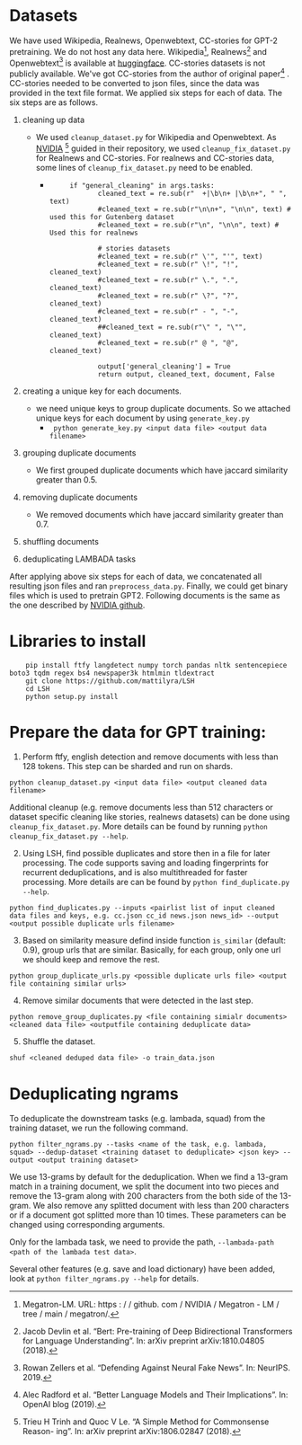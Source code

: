 # Datasets

We have used Wikipedia, Realnews, Openwebtext, CC-stories for GPT-2 pretraining. We do not host any data here. Wikipedia[^1], Realnews[^2] and Openwebtext[^3]  is available at [huggingface](https://huggingface.co/datasets).  CC-stories datasets is not publicly available. We've got CC-stories from the author of original paper[^4] . CC-stories needed to be converted to json files, since the data was provided in the text file format. We applied six steps for each of data. The six steps are as follows.  



1) cleaning up data

   - We used  `cleanup_dataset.py`  for Wikipedia and Openwebtext. As [NVIDIA](https://github.com/NVIDIA/Megatron-LM/tree/main/tools/openwebtext) [^5] guided in their repository, we used `cleanup_fix_dataset.py`  for Realnews and CC-stories. For realnews and CC-stories data, some lines of `cleanup_fix_dataset.py` need to be enabled. 

     - ```
       		if "general_cleaning" in args.tasks:
                   cleaned_text = re.sub(r"  +|\b\n+ |\b\n+", " ", text)
                   #cleaned_text = re.sub(r"\n\n+", "\n\n", text) # used this for Gutenberg dataset
                   #cleaned_text = re.sub(r"\n", "\n\n", text) # Used this for realnews
       
                   # stories datasets
                   #cleaned_text = re.sub(r" \'", "'", text)
                   #cleaned_text = re.sub(r" \!", "!", cleaned_text)
                   #cleaned_text = re.sub(r" \.", ".", cleaned_text)
                   #cleaned_text = re.sub(r" \?", "?", cleaned_text)
                   #cleaned_text = re.sub(r" - ", "-", cleaned_text)
                   ##cleaned_text = re.sub(r"\" ", "\"", cleaned_text)
                   #cleaned_text = re.sub(r" @ ", "@", cleaned_text)
       
                   output['general_cleaning'] = True
                   return output, cleaned_text, document, False
       ```

       

2) creating a unique key for each documents.

   - we need unique keys to group duplicate documents. So we attached unique keys for each document by using `generate_key.py`
     - ``` python generate_key.py <input data file> <output data filename>```

3) grouping duplicate documents

   - We first grouped duplicate documents which have jaccard similarity greater than 0.5.

4) removing duplicate documents

   - We removed documents which have jaccard similarity greater than 0.7.

5) shuffling documents

6) deduplicating LAMBADA tasks



After applying above six steps for each of data, we concatenated all resulting json files and ran `preprocess_data.py`. Finally, we could get binary files which is used to pretrain GPT2. Following documents is the same as the one described by [NVIDIA github](https://github.com/NVIDIA/Megatron-LM/tree/main/tools/openwebtext).



# Libraries to install

```
    pip install ftfy langdetect numpy torch pandas nltk sentencepiece boto3 tqdm regex bs4 newspaper3k htmlmin tldextract 
    git clone https://github.com/mattilyra/LSH
    cd LSH
    python setup.py install
```



# Prepare the data for GPT training:

1. Perform ftfy, english detection and remove documents with less than 128 tokens. This step can be sharded and run on shards.

```
python cleanup_dataset.py <input data file> <output cleaned data filename>
```

Additional cleanup (e.g. remove documents less than 512 characters or dataset specific cleaning like stories, realnews datasets) can be done using `cleanup_fix_dataset.py`. More details can be found by running `python cleanup_fix_dataset.py --help`.

2. Using LSH, find possible duplicates and store then in a file for later processing. The code supports saving and loading fingerprints for recurrent deduplications, and is also multithreaded for faster processing. More details are can be found by `python find_duplicate.py --help`.

```
python find_duplicates.py --inputs <pairlist list of input cleaned data files and keys, e.g. cc.json cc_id news.json news_id> --output <output possible duplicate urls filename>
```

3. Based on similarity measure defind inside function `is_similar` (default: 0.9), group urls that are similar. Basically, for each group, only one url we should keep and remove the rest.

```
python group_duplicate_urls.py <possible duplicate urls file> <output file containing similar urls>
```

4. Remove similar documents that were detected in the last step.

```
python remove_group_duplicates.py <file containing simialr documents> <cleaned data file> <outputfile containing deduplicate data>
```

5. Shuffle the dataset.

```
shuf <cleaned deduped data file> -o train_data.json
```

# Deduplicating ngrams

To deduplicate the downstream tasks (e.g. lambada, squad) from the training dataset, we run the following command.

```
python filter_ngrams.py --tasks <name of the task, e.g. lambada, squad> --dedup-dataset <training dataset to deduplicate> <json key> --output <output training dataset>
```

We use 13-grams by default for the deduplication. When we find a 13-gram match in a training document, we split the document into two pieces and remove the 13-gram along with 200 characters from the both side of the 13-gram. We also remove any splitted document with less than 200 characters or if a document got splitted more than 10 times. These parameters can be changed using corresponding arguments.

Only for the lambada task, we need to provide the path, `--lambada-path <path of the lambada test data>`.

Several other features (e.g. save and load dictionary) have been added, look at `python filter_ngrams.py --help` for details.

[^1]: Megatron-LM. URL: https : / / github. com / NVIDIA / Megatron - LM / tree / main / megatron/.
[^2]: Jacob Devlin et al. “Bert: Pre-training of Deep Bidirectional Transformers for Language Understanding”. In: arXiv preprint arXiv:1810.04805 (2018).
[^3]: Rowan Zellers et al. “Defending Against Neural Fake News”. In: NeurIPS. 2019.
[^4]: Alec Radford et al. “Better Language Models and Their Implications”. In: OpenAI blog (2019).
[^5]: Trieu H Trinh and Quoc V Le. “A Simple Method for Commonsense Reason- ing”. In: arXiv preprint arXiv:1806.02847 (2018).



